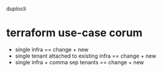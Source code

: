 duplocli


#  terraform use-case corum
* single infra == change + new 
* single  tenant attached to existing infra == change + new 
* single infra + comma sep  tenants == change + new 
 
